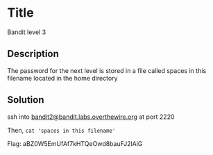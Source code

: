 # Title
Bandit level 3

## Description
The password for the next level is stored in a file called spaces in this filename located in the home directory

## Solution
ssh into bandit2@bandit.labs.overthewire.org at port 2220

Then, `cat 'spaces in this filename'`

Flag: aBZ0W5EmUfAf7kHTQeOwd8bauFJ2lAiG
